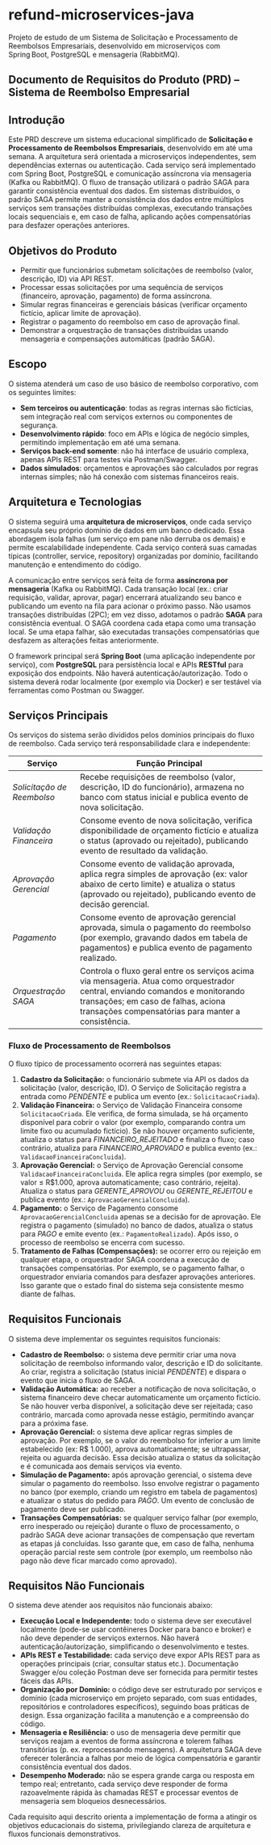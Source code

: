 # refund-microservices-java
Projeto de estudo de um Sistema de Solicitação e Processamento de Reembolsos Empresariais, desenvolvido em microserviços com Spring Boot, PostgreSQL e mensageria (RabbitMQ).

## Documento de Requisitos do Produto (PRD) – Sistema de Reembolso Empresarial

## Introdução

Este PRD descreve um sistema educacional simplificado de **Solicitação e Processamento de Reembolsos Empresariais**, desenvolvido em até uma semana. A arquitetura será orientada a microserviços independentes, sem dependências externas ou autenticação. Cada serviço será implementado com Spring Boot, PostgreSQL e comunicação assíncrona via mensageria (Kafka ou RabbitMQ). O fluxo de transação utilizará o padrão SAGA para garantir consistência eventual dos dados. Em sistemas distribuídos, o padrão SAGA permite manter a consistência dos dados entre múltiplos serviços sem transações distribuídas complexas, executando transações locais sequenciais e, em caso de falha, aplicando ações compensatórias para desfazer operações anteriores.

## Objetivos do Produto

* Permitir que funcionários submetam solicitações de reembolso (valor, descrição, ID) via API REST.
* Processar essas solicitações por uma sequência de serviços (financeiro, aprovação, pagamento) de forma assíncrona.
* Simular regras financeiras e gerenciais básicas (verificar orçamento fictício, aplicar limite de aprovação).
* Registrar o pagamento do reembolso em caso de aprovação final.
* Demonstrar a orquestração de transações distribuídas usando mensageria e compensações automáticas (padrão SAGA).

## Escopo

O sistema atenderá um caso de uso básico de reembolso corporativo, com os seguintes limites:

* **Sem terceiros ou autenticação**: todas as regras internas são fictícias, sem integração real com serviços externos ou componentes de segurança.
* **Desenvolvimento rápido**: foco em APIs e lógica de negócio simples, permitindo implementação em até uma semana.
* **Serviços back-end somente**: não há interface de usuário complexa, apenas APIs REST para testes via Postman/Swagger.
* **Dados simulados**: orçamentos e aprovações são calculados por regras internas simples; não há conexão com sistemas financeiros reais.

## Arquitetura e Tecnologias

O sistema seguirá uma **arquitetura de microserviços**, onde cada serviço encapsula seu próprio domínio de dados em um banco dedicado. Essa abordagem isola falhas (um serviço em pane não derruba os demais) e permite escalabilidade independente. Cada serviço conterá suas camadas típicas (controller, service, repository) organizadas por domínio, facilitando manutenção e entendimento do código.

A comunicação entre serviços será feita de forma **assíncrona por mensageria** (Kafka ou RabbitMQ). Cada transação local (ex.: criar requisição, validar, aprovar, pagar) encerrará atualizando seu banco e publicando um evento na fila para acionar o próximo passo. Não usamos transações distribuídas (2PC); em vez disso, adotamos o padrão **SAGA** para consistência eventual. O SAGA coordena cada etapa como uma transação local. Se uma etapa falhar, são executadas transações compensatórias que desfazem as alterações feitas anteriormente.

O framework principal será **Spring Boot** (uma aplicação independente por serviço), com **PostgreSQL** para persistência local e APIs **RESTful** para exposição dos endpoints. Não haverá autenticação/autorização. Todo o sistema deverá rodar localmente (por exemplo via Docker) e ser testável via ferramentas como Postman ou Swagger.

## Serviços Principais

Os serviços do sistema serão divididos pelos domínios principais do fluxo de reembolso. Cada serviço terá responsabilidade clara e independente:

| **Serviço**                | **Função Principal**                                                                                                                                                                                                       |
| -------------------------- | -------------------------------------------------------------------------------------------------------------------------------------------------------------------------------------------------------------------------- |
| *Solicitação de Reembolso* | Recebe requisições de reembolso (valor, descrição, ID do funcionário), armazena no banco com status inicial e publica evento de nova solicitação.                                                                          |
| *Validação Financeira*     | Consome evento de nova solicitação, verifica disponibilidade de orçamento fictício e atualiza o status (aprovado ou rejeitado), publicando evento de resultado da validação.                                               |
| *Aprovação Gerencial*      | Consome evento de validação aprovada, aplica regra simples de aprovação (ex: valor abaixo de certo limite) e atualiza o status (aprovado ou rejeitado), publicando evento de decisão gerencial.                            |
| *Pagamento*                | Consome evento de aprovação gerencial aprovada, simula o pagamento do reembolso (por exemplo, gravando dados em tabela de pagamentos) e publica evento de pagamento realizado.                                             |
| *Orquestração SAGA*        | Controla o fluxo geral entre os serviços acima via mensageria. Atua como orquestrador central, enviando comandos e monitorando transações; em caso de falhas, aciona transações compensatórias para manter a consistência. |

### Fluxo de Processamento de Reembolsos

O fluxo típico de processamento ocorrerá nas seguintes etapas:

1. **Cadastro da Solicitação:** o funcionário submete via API os dados da solicitação (valor, descrição, ID). O Serviço de Solicitação registra a entrada como *PENDENTE* e publica um evento (ex.: `SolicitacaoCriada`).
2. **Validação Financeira:** o Serviço de Validação Financeira consome `SolicitacaoCriada`. Ele verifica, de forma simulada, se há orçamento disponível para cobrir o valor (por exemplo, comparando contra um limite fixo ou acumulado fictício). Se não houver orçamento suficiente, atualiza o status para *FINANCEIRO\_REJEITADO* e finaliza o fluxo; caso contrário, atualiza para *FINANCEIRO\_APROVADO* e publica evento (ex.: `ValidacaoFinanceiraConcluida`).
3. **Aprovação Gerencial:** o Serviço de Aprovação Gerencial consome `ValidacaoFinanceiraConcluida`. Ele aplica regra simples (por exemplo, se valor ≤ R\$1.000, aprova automaticamente; caso contrário, rejeita). Atualiza o status para *GERENTE\_APROVOU* ou *GERENTE\_REJEITOU* e publica evento (ex.: `AprovacaoGerencialConcluida`).
4. **Pagamento:** o Serviço de Pagamento consome `AprovacaoGerencialConcluida` apenas se a decisão for de aprovação. Ele registra o pagamento (simulado) no banco de dados, atualiza o status para *PAGO* e emite evento (ex.: `PagamentoRealizado`). Após isso, o processo de reembolso se encerra com sucesso.
5. **Tratamento de Falhas (Compensações):** se ocorrer erro ou rejeição em qualquer etapa, o orquestrador SAGA coordena a execução de transações compensatórias. Por exemplo, se o pagamento falhar, o orquestrador enviaria comandos para desfazer aprovações anteriores. Isso garante que o estado final do sistema seja consistente mesmo diante de falhas.

## Requisitos Funcionais

O sistema deve implementar os seguintes requisitos funcionais:

* **Cadastro de Reembolso:** o sistema deve permitir criar uma nova solicitação de reembolso informando valor, descrição e ID do solicitante. Ao criar, registra a solicitação (status inicial *PENDENTE*) e dispara o evento que inicia o fluxo de SAGA.
* **Validação Automática:** ao receber a notificação de nova solicitação, o sistema financeiro deve checar automaticamente um orçamento fictício. Se não houver verba disponível, a solicitação deve ser rejeitada; caso contrário, marcada como aprovada nesse estágio, permitindo avançar para a próxima fase.
* **Aprovação Gerencial:** o sistema deve aplicar regras simples de aprovação. Por exemplo, se o valor do reembolso for inferior a um limite estabelecido (ex: R\$ 1.000), aprova automaticamente; se ultrapassar, rejeita ou aguarda decisão. Essa decisão atualiza o status da solicitação e é comunicada aos demais serviços via evento.
* **Simulação de Pagamento:** após aprovação gerencial, o sistema deve simular o pagamento do reembolso. Isso envolve registrar o pagamento no banco (por exemplo, criando um registro em tabela de pagamentos) e atualizar o status do pedido para *PAGO*. Um evento de conclusão de pagamento deve ser publicado.
* **Transações Compensatórias:** se qualquer serviço falhar (por exemplo, erro inesperado ou rejeição) durante o fluxo de processamento, o padrão SAGA deve acionar transações de compensação que revertam as etapas já concluídas. Isso garante que, em caso de falha, nenhuma operação parcial reste sem controle (por exemplo, um reembolso não pago não deve ficar marcado como aprovado).

## Requisitos Não Funcionais

O sistema deve atender aos requisitos não funcionais abaixo:

* **Execução Local e Independente:** todo o sistema deve ser executável localmente (pode-se usar contêineres Docker para banco e broker) e não deve depender de serviços externos. Não haverá autenticação/autorização, simplificando o desenvolvimento e testes.
* **APIs REST e Testabilidade:** cada serviço deve expor APIs REST para as operações principais (criar, consultar status etc.). Documentação Swagger e/ou coleção Postman deve ser fornecida para permitir testes fáceis das APIs.
* **Organização por Domínio:** o código deve ser estruturado por serviços e domínio (cada microserviço em projeto separado, com suas entidades, repositórios e controladores específicos), seguindo boas práticas de design. Essa organização facilita a manutenção e a compreensão do código.
* **Mensageria e Resiliência:** o uso de mensageria deve permitir que serviços reajam a eventos de forma assíncrona e tolerem falhas transitórias (p. ex. reprocessando mensagens). A arquitetura SAGA deve oferecer tolerância a falhas por meio de lógica compensatória e garantir consistência eventual dos dados.
* **Desempenho Moderado:** não se espera grande carga ou resposta em tempo real; entretanto, cada serviço deve responder de forma razoavelmente rápida às chamadas REST e processar eventos de mensageria sem bloqueios desnecessários.

Cada requisito aqui descrito orienta a implementação de forma a atingir os objetivos educacionais do sistema, privilegiando clareza de arquitetura e fluxos funcionais demonstrativos.
